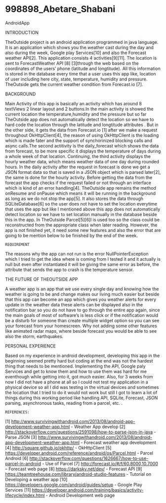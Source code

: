 # 998898_Abetare_Shabani
AndroidApp

INTRODUCTION

TheOutside project is an android application programmed in java language. It is an application which shows you the weather cast during the day and also during the week, Google play Services[10] and also the Forecast weather API[2].
This application consists 4 activities[9][11]. The location is sent to ForecastWeather API [8] [3]through the web based on the coordinates of the users’ phone (latitude and longtitude). All this information is stored in the database every time that a user uses this app like, location of user including here city, state, temperature, humidity and pressure. TheOutside gets the current weather condition from Forecast.io [7].
   
   BACKGROUND

Main Activity of this app is basically an activity which has around 8 textViews 2 linear layout and 2 buttons.In the main activity is showed the current location the temperature,humidity and the pressure but so far TheOutside app does not automatically detect the location so we have to hard code the location through  the latitude and longtitude attributes . But in the other side, it gets the data from Forecast.io [1] after we make a request throughout OkHttpClient[4], the reason of using OkHttpClient is the loading which is made fater and the support of synchorinized blocking calls and async calls.The second actitivity is the daily_forecast which shows the data from forecast, to be more specific it displays the temperature of days during a whole week of that location. Continuing, the third activity displays the hourly weather data, which means weather data of one day during rounded hours. In the daily activity after the request in forecast is done we get a JSON format data so that is saved in a JSON object which is parsed later[2], the same is done for the hourly activity. Before getting the data from the forecast the app checks if the request failed or not through an interface which is kind of an error handling[4]. TheOutside app remains the method onResume and onPause which means it will be running in the background as long as we do not stop the app[5]. It also stores the data through SQLiteDatabase[6] so the user does not have to set the location everytime that uses the app but like I mentioned above this app does not automatically detect location so we have to set location manually in the database beside this in the app. In TheOutside Parcel[5][6]l is used too so the class could be reconstructed from the appropriate class when later reading. However, the app is not finished yet, it need some new features and also the error that are going to be mention below to be finished by the end of the week.

    REQUIREMENT

The reasons why the app can not run is the error NullPointerException which I tried to get the idea where is coming from I tested it and it actually is null but even after instantiated it will be giving the same error as before, the attribute that sends the app to crash is the temperature sensor.


THE FUTURE OF THEOUTSIDE APP

A weather app is an app that we use every single day and knowing how the weather is going to be and change makes our living much easier but beside that this app can become an app which gives you weather alerts for every update in the weather data these alerts can be displayed also in the notification bar so you do not have to go through the entire app again, since the main goals of most of software’s is less click or if the notification would be a disturb for someone than create multiple widget option so you can see your forecast from your homescreen. 
Why not adding some other features like animated radar maps, where beside forecast you would be able to see also the storm, earthquakes. 
 

PERSONAL EXPERIENCE

Based on my experience in android development, developing this app in the beginning seemed pretty hard but coding at the end was not the hardest thing that needs to be mentioned. Implementing the API, Google paly Services and get to know them and how to use them was hard for me eventhough while getting into it, got much easier. Also, for 3 weeks from now I did not have a phone at all so I could not test my application in a physical device so all I did was testing in the virtual devices and sometimes the location that I tried to do it would not work but still I got to learn a lot of things during this working period like handling API, SQLite, Forecast, JSON parsing, asynchronous tasks, reading from a parcel, etc. . 



    REFERENCES:
[1] http://www.survivingwithandroid.com/2013/08/android-app-development-weather-app.html - Weather App develop
[2]  http://stackoverflow.com/questions/2591098/how-to-parse-json-in-java - Parse JSON
[3] http://www.survivingwithandroid.com/2013/08/android-app-development-weather-app.html  - Forecast weather app development
[4] http://square.github.io/okhttp/  - OkHttpClient
[5] https://developer.android.com/reference/android/os/Parcel.html - Parcel Android
[6] http://stackoverflow.com/questions/1626667/how-to-use-parcel-in-android - Use of Parcel
[7] http://forecast.io/#/f/60.8000,10.7000 – Forecast web page
[8] https://darksky.net/dev/ - Forecast API 
[9] https://teamtreehouse.com/library/android-studio-features - Tutorial on Developing a weather app
[10] https://developers.google.com/android/guides/setup - Google Play Services
[11] https://developer.android.com/training/basics/activity-lifecycle/index.html - Android Development web page


